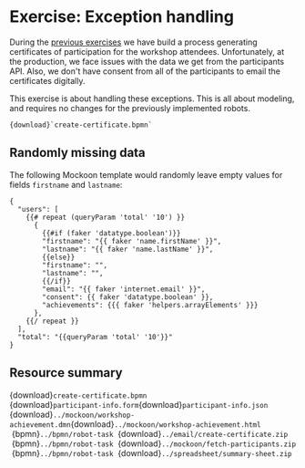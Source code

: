 # Exercise: Exception handling

During the [previous exercises](../spreadsheet/index.md) we have build a process generating certificates of participation for the workshop attendees. Unfortunately, at the production, we face issues with the data we get from the participants API. Also, we don't have consent from all of the participants to email the certificates digitally.

This exercise is about handling these exceptions. This is all about modeling, and requires no changes for the previously implemented robots.

```{bpmn-figure} create-certificate
{download}`create-certificate.bpmn`
```

## Randomly missing data

The following Mockoon template would randomly leave empty values for fields `firstname` and `lastname`:

```
{
  "users": [
    {{# repeat (queryParam 'total' '10') }}
      {
        {{#if (faker 'datatype.boolean')}}
        "firstname": "{{ faker 'name.firstName' }}",
        "lastname": "{{ faker 'name.lastName' }}",
        {{else}}
        "firstname": "",
        "lastname": "",
        {{/if}}
        "email": "{{ faker 'internet.email' }}",
        "consent": {{ faker 'datatype.boolean' }},
        "achievements": {{{ faker 'helpers.arrayElements' }}}
      },
    {{/ repeat }}
  ],
  "total": "{{queryParam 'total' '10'}}"
}
```



## Resource summary

{download}`create-certificate.bpmn`<br/>
{download}`participant-info.form`{download}`participant-info.json`<br/>
{download}`../mockoon/workshop-achievement.dmn`{download}`../mockoon/workshop-achievement.html`<br/>
&nbsp;{bpmn}`../bpmn/robot-task`&nbsp; {download}`../email/create-certificate.zip`<br/>
&nbsp;{bpmn}`../bpmn/robot-task`&nbsp; {download}`../mockoon/fetch-participants.zip`<br/>
&nbsp;{bpmn}`../bpmn/robot-task`&nbsp; {download}`../spreadsheet/summary-sheet.zip`


